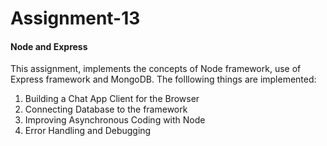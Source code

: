 # Assignment-13
 
#### Node and Express
This assignment, implements the concepts of Node framework, use of Express framework and MongoDB. The folllowing things are implemented:
1. Building a Chat App Client for the Browser
2. Connecting Database to the framework
3. Improving Asynchronous Coding with Node
4. Error Handling and Debugging

